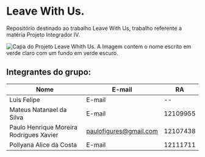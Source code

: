 # Leave With Us.
Repositório destinado ao trabalho Leave With Us, trabalho referente a matéria Projeto Integrador IV.

![Capa do Projeto Leave Whith Us. A Imagem contem o nome escrito em verde claro com um fundo em verde escuro.](https://github.com/LeaveWithUs/LWU/blob/master/Apresenta%C3%A7%C3%B5es/Capa.PNG)

## **Integrantes do grupo:**

Nome | E-mail | RA
-----|--------|---
Luis Felipe | E-mail | --
Mateus Natanael da Silva | E-mail | 12109955
Paulo Henrique Moreira Rodrigues Xavier | paulofigures@gmail.com | 12107438
Pollyana Alice da Costa | E-mail | 12111711

